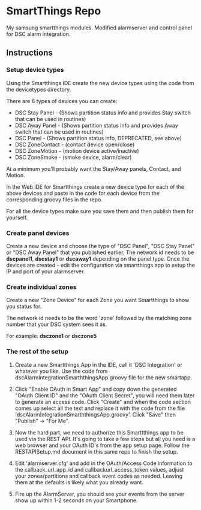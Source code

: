 # SmartThings Repo

My samsung smartthings modules. Modified alarmserver and control panel for DSC
alarm integration.

## Instructions

### Setup device types

Using the Smartthings IDE create the new device types using the code from the devicetypes directory.

There are 6 types of devices you can create:

* DSC Stay Panel  - (Shows partition status info and provides Stay switch that can be used in routines)
* DSC Away Panel  - (Shows partition status info and provides Away switch that can be used in routines)
* DSC Panel       - (Shows partition status info, DEPRECATED, see above)
* DSC ZoneContact - (contact device open/close)
* DSC ZoneMotion  - (motion device active/inactive)
* DSC ZoneSmoke   - (smoke device, alarm/clear)

At a minimum you'll probably want the Stay/Away panels, Contact, and Motion.

In the Web IDE for Smartthings create a new device type for each of the above devices and paste in the code for each device from the corresponding groovy files in the repo.

For all the device types make sure you save them and then publish them for yourself.

### Create panel devices

Create a new device and choose the type of "DSC Panel", "DSC Stay Panel" or "DSC Away Panel" that you published earlier. The network id needs to be **dscpanel1**, **dscstay1** or **dscaway1** depending on the panel type. Once the devices are created - edit the configuration via smartthings app to setup the IP and port of your alarmserver.

### Create individual zones
Create a new "Zone Device" for each Zone you want Smartthings to show you status for. 

The network id needs to be the word 'zone' followed by the matching zone number that your DSC system sees it as.

For example: **dsczone1** or **dsczone5**

### The rest of the setup

1. Create a new Smartthings App in the IDE, call it 'DSC Integration' or whatever you like. Use the code from dscAlarmIntegrationSmarththingsApp.groovy file for the new smartapp.

2. Click "Enable OAuth in Smart App" and copy down the generated "OAuth Client ID" and the "OAuth Client Secret", you will need them later to generate an access code.
   Click "Create" and when the code section comes up select all the text and replace it with the code from the file 'dscAlarmIntegrationSmarththingsApp.groovy'.
   Click "Save" then "Publish" -> "For Me".

2. Now the hard part, we need to authorize this Smarttthings app to be used via the REST API.
   It's going to take a few steps but all you need is a web browser and your OAuth ID's from the app setup page.
   Follow the RESTAPISetup.md document in this same repo to finish the setup.

3. Edit 'alarmserver.cfg' and add in the OAuth/Access Code information to the callback_url_app_id and callbackurl_access_token values,
   adjust your zones/partitions and callback event codes as needed.
   Leaving them at the defaults is likely what you already want.

4. Fire up the AlarmServer, you should see your events from the server show up within 1-2 seconds on your Smartphone.

